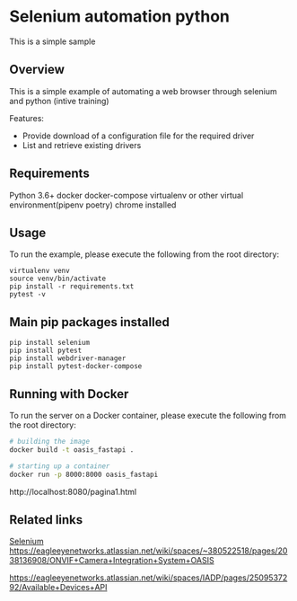 # Selenium automation python
This is a simple sample

## Overview
This is a simple example of automating a web browser through selenium and python (intive training)

Features:
- Provide download of a configuration file for the required driver
- List and retrieve existing drivers

## Requirements
Python 3.6+
docker
docker-compose
virtualenv or other virtual environment(pipenv poetry)
chrome installed

## Usage
To run the example, please execute the following from the root directory:

```
virtualenv venv
source venv/bin/activate
pip install -r requirements.txt
pytest -v
```

## Main pip packages installed

```
pip install selenium
pip install pytest
pip install webdriver-manager
pip install pytest-docker-compose
```

## Running with Docker

To run the server on a Docker container, please execute the following from the root directory:

```bash
# building the image
docker build -t oasis_fastapi .

# starting up a container
docker run -p 8000:8000 oasis_fastapi
```



http://localhost:8080/pagina1.html

## Related links
[Selenium](https://www.selenium.dev/)
https://eagleeyenetworks.atlassian.net/wiki/spaces/~380522518/pages/2038136908/ONVIF+Camera+Integration+System+OASIS

https://eagleeyenetworks.atlassian.net/wiki/spaces/IADP/pages/2509537292/Available+Devices+API
